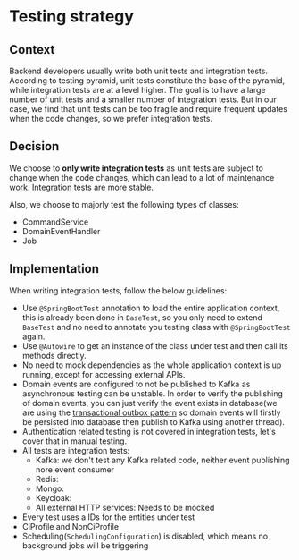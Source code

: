# Testing strategy

## Context

Backend developers usually write both unit tests and integration tests. According to testing pyramid, unit tests constitute the base of the
pyramid, while integration tests are at a level higher. The goal is to have a large number of unit tests and a smaller number of integration
tests. But in our case, we find that unit tests can be too fragile and require frequent updates when the code changes, so we prefer
integration tests.

## Decision

We choose to **only write integration tests** as unit tests are subject to change when the code changes, which can lead to a lot of
maintenance work. Integration tests are more stable.

Also, we choose to majorly test the following types of classes:

- CommandService
- DomainEventHandler
- Job

## Implementation

When writing integration tests, follow the below guidelines:

- Use `@SpringBootTest` annotation to load the entire application context, this is already been done in `BaseTest`, so you only need to
  extend `BaseTest` and no need to annotate you testing class with `@SpringBootTest` again.
- Use `@Autowire` to get an instance of the class under test and then call its methods directly.
- No need to mock dependencies as the whole application context is up running, except for accessing external APIs.
- Domain events are configured to not be published to Kafka as asynchronous testing can be unstable. In order to verify the publishing of
  domain events, you can just verify the
  event exists in database(we are using the [transactional outbox pattern](https://microservices.io/patterns/data/transactional-outbox.html)
  so domain events will firstly be persisted into database then publish to Kafka using another thread).
- Authentication related testing is not covered in integration tests, let's cover that in manual testing.
- All tests are integration tests:
  - Kafka: we don't test any Kafka related code, neither event publishing nore event consumer
  - Redis: 
  - Mongo:
  - Keycloak:
  - All external HTTP services: Needs to be mocked
- Every test uses a IDs for the entities under test
- CiProfile and NonCiProfile
- Scheduling(`SchedulingConfiguration`) is disabled, which means no background jobs will be triggering
